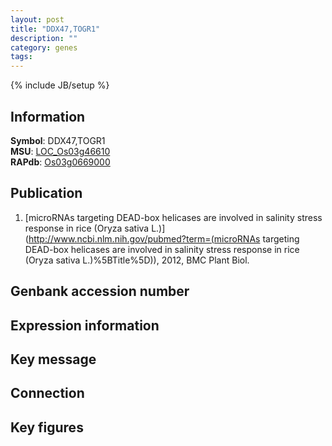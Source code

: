 ```yaml
---
layout: post
title: "DDX47,TOGR1"
description: ""
category: genes
tags: 
---
```

{% include JB/setup %}

## Information
__Symbol__: DDX47,TOGR1  
__MSU__: [LOC_Os03g46610](http://rice.plantbiology.msu.edu/cgi-bin/ORF_infopage.cgi?orf=LOC_Os03g46610)  
__RAPdb__: [Os03g0669000](http://rapdb.dna.affrc.go.jp/viewer/gbrowse_details/irgsp1?name=Os03g0669000)  

## Publication
1. [microRNAs targeting DEAD-box helicases are involved in salinity stress response in rice (Oryza sativa L.)](http://www.ncbi.nlm.nih.gov/pubmed?term=(microRNAs targeting DEAD-box helicases are involved in salinity stress response in rice (Oryza sativa L.)%5BTitle%5D)), 2012, BMC Plant Biol.

## Genbank accession number

## Expression information

## Key message

## Connection

## Key figures


